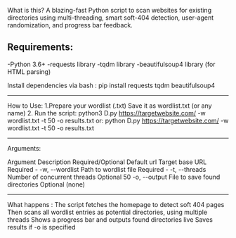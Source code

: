 What is this?
A blazing-fast Python script to scan websites for existing directories using multi-threading, smart soft-404 detection, user-agent randomization, and progress bar feedback.

Requirements:
----------------------------------------
-Python 3.6+
-requests library
-tqdm library
-beautifulsoup4 library (for HTML parsing)

Install dependencies via bash :
pip install requests tqdm beautifulsoup4

----------------------------------------

How to Use:
1.Prepare your wordlist (.txt) Save it as wordlist.txt (or any name)
2. Run the script:
python3 D.py https://targetwebsite.com/ -w wordlist.txt -t 50 -o results.txt 
or:
python D.py https://targetwebsite.com/ -w wordlist.txt -t 50 -o results.txt

----------------------------------------
Arguments:

Argument	Description	Required/Optional	Default
url	Target base URL	Required	-
-w, --wordlist	Path to wordlist file	Required	-
-t, --threads	Number of concurrent threads	Optional	50
-o, --output	File to save found directories	Optional	(none)

----------------------------------------

What happens : 
The script fetches the homepage to detect soft 404 pages
Then scans all wordlist entries as potential directories, using multiple threads
Shows a progress bar and outputs found directories live
Saves results if -o is specified




